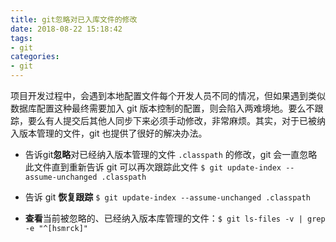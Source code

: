 ```yaml
---
title: git忽略对已入库文件的修改
date: 2018-08-22 15:18:42
tags: 
- git
categories: 
- git
---
```



项目开发过程中，会遇到本地配置文件每个开发人员不同的情况，但如果遇到类似数据库配置这种最终需要加入 git 版本控制的配置，则会陷入两难境地。要么不跟踪，要么有人提交后其他人同步下来必须手动修改，非常麻烦。其实，对于已被纳入版本管理的文件，git 也提供了很好的解决办法。

<!--more-->

- 告诉git**忽略**对已经纳入版本管理的文件 `.classpath` 的修改，git 会一直忽略此文件直到重新告诉 git 可以再次跟踪此文件 `$ git update-index --assume-unchanged .classpath`

- 告诉 git **恢复跟踪** `$ git update-index --assume-unchanged .classpath`

- **查看**当前被忽略的、已经纳入版本库管理的文件：`$ git ls-files -v | grep -e "^[hsmrck]"`
